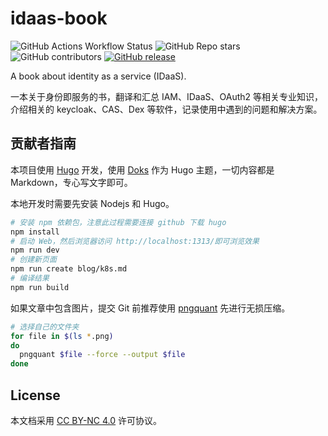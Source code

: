 # idaas-book

![GitHub Actions Workflow Status](https://img.shields.io/github/actions/workflow/status/l10178/idaas-book/.github%2Fworkflows%2Fgh-pages.yml)
![GitHub Repo stars](https://img.shields.io/github/stars/l10178/idaas-book)
![GitHub contributors](https://img.shields.io/github/contributors/l10178/idaas-book)
[![GitHub release](https://img.shields.io/github/v/release/l10178/idaas-book)](https://github.com/l10178/idaas-book/releases/latest)

A book about identity as a service (IDaaS).

一本关于身份即服务的书，翻译和汇总 IAM、IDaaS、OAuth2 等相关专业知识，介绍相关的 keycloak、CAS、Dex 等软件，记录使用中遇到的问题和解决方案。

## 贡献者指南

本项目使用 [Hugo][] 开发，使用 [Doks][] 作为 Hugo 主题，一切内容都是 Markdown，专心写文字即可。

本地开发时需要先安装 Nodejs 和 Hugo。

```bash
# 安装 npm 依赖包，注意此过程需要连接 github 下载 hugo
npm install
# 启动 Web，然后浏览器访问 http://localhost:1313/即可浏览效果
npm run dev
# 创建新页面
npm run create blog/k8s.md
# 编译结果
npm run build
```

如果文章中包含图片，提交 Git 前推荐使用 [pngquant][] 先进行无损压缩。

```bash
# 选择自己的文件夹
for file in $(ls *.png)
do
  pngquant $file --force --output $file
done
```

## License

本文档采用 [CC BY-NC 4.0][] 许可协议。

[Hugo]: https://gohugo.io/
[Doks]: https://github.com/thuliteio/doks
[pngquant]: https://pngquant.org/
[CC BY-NC 4.0]: https://creativecommons.org/licenses/by-nc/4.0/
